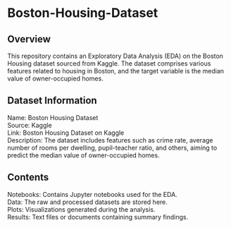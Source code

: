 # Boston-Housing-Dataset

## Overview
This repository contains an Exploratory Data Analysis (EDA) on the Boston Housing dataset sourced from Kaggle. The dataset comprises various features related to housing in Boston, and the target variable is the median value of owner-occupied homes.

## Dataset Information
Name: Boston Housing Dataset<br>
Source: Kaggle<br>
Link: Boston Housing Dataset on Kaggle<br>
Description: The dataset includes features such as crime rate, average number of rooms per dwelling, pupil-teacher ratio, and others, aiming to predict the median value of owner-occupied homes.

## Contents
Notebooks: Contains Jupyter notebooks used for the EDA.<br>
Data: The raw and processed datasets are stored here.<br>
Plots: Visualizations generated during the analysis.<br>
Results: Text files or documents containing summary findings.
